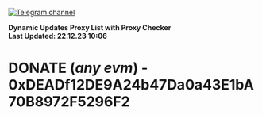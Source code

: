 [![Telegram channel](https://img.shields.io/endpoint?url=https://runkit.io/damiankrawczyk/telegram-badge/branches/master?url=https://t.me/n4z4v0d)](https://t.me/n4z4v0d) 

**Dynamic Updates Proxy List with Proxy Checker**  
**Last Updated: 22.12.23 10:06**

# DONATE (_any evm_) - 0xDEADf12DE9A24b47Da0a43E1bA70B8972F5296F2
